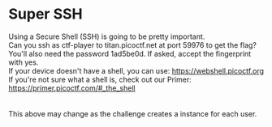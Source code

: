# Super SSH

Using a Secure Shell (SSH) is going to be pretty important.</br>
Can you ssh as ctf-player to titan.picoctf.net at port 59976 to get the flag?</br>
You'll also need the password 1ad5be0d. If asked, accept the fingerprint with yes.</br>
If your device doesn't have a shell, you can use: https://webshell.picoctf.org</br>
If you're not sure what a shell is, check out our Primer: https://primer.picoctf.com/#_the_shell</br>
</br>
</br>
This above may change as the challenge creates a instance for each user.
